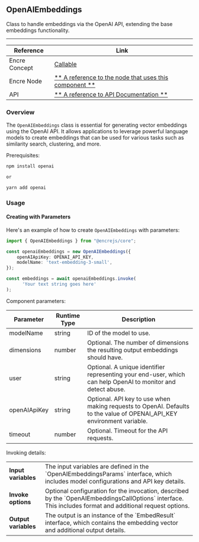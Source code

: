## OpenAIEmbeddings

Class to handle embeddings via the OpenAI API, extending the base embeddings functionality.


---

| Reference | Link |
| --- | --- |
| Encre Concept | [Callable](**-a-link-to-the-corresponding-concept-documentation-**) |
| Encre Node | [** A reference to the node that uses this component **](**-a-link-to-the-corresponding-node-documentation-**) |
| API | [** A reference to API Documentation **](**-a-link-to-the-corresponding-api-documentation-**) |

### Overview

The `OpenAIEmbeddings` class is essential for generating vector embeddings using the OpenAI API. It allows applications to leverage powerful language models to create embeddings that can be used for various tasks such as similarity search, clustering, and more.

Prerequisites:
```bash
npm install openai

or

yarn add openai
```


### Usage

#### Creating with Parameters

Here's an example of how to create `OpenAIEmbeddings` with parameters:

```typescript
import { OpenAIEmbeddings } from "@encrejs/core";

const openaiEmbeddings = new OpenAIEmbeddings({
    openAIApiKey: OPENAI_API_KEY,
    modelName: 'text-embedding-3-small',
});

const embeddings = await openaiEmbeddings.invoke(
      'Your text string goes here'
);

```

Component parameters:

| Parameter | Runtime Type | Description |
| --- | --- | --- |
| modelName | string | ID of the model to use. |
| dimensions | number | Optional. The number of dimensions the resulting output embeddings should have. |
| user | string |Optional. A unique identifier representing your end-user, which can help OpenAI to monitor and detect abuse. |
| openAIApiKey | string | Optional. API key to use when making requests to OpenAI. Defaults to the value of OPENAI_API_KEY environment variable. |
| timeout | number | Optional. Timeout for the API requests. |


Invoking details:

<table>
  <tr>
    <td> <strong>Input variables</strong> </td> 
    <td> The input variables are defined in the `OpenAIEmbeddingsParams` interface, which includes model configurations and API key details. </td>
  </tr>
  <tr>
    <td> <strong>Invoke options</strong> </td> 
    <td>  Optional configuration for the invocation, described by the `OpenAIEmbeddingsCallOptions` interface. This includes format and additional request options. </td>
  </tr>
  <tr>
    <td> <strong>Output variables</strong> </td> 
    <td> The output is an instance of the `EmbedResult` interface, which contains the embedding vector and additional output details. </td>
  </tr>

  
</table>


